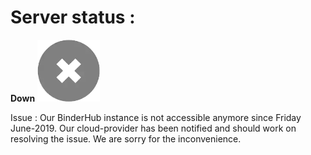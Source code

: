 # Server status :

**Down** <img src="down.png" width="100"> 

Issue : Our BinderHub instance is not accessible anymore since Friday June-2019. Our cloud-provider has been notified and should work on resolving the issue.
We are sorry for the inconvenience.
